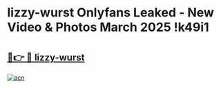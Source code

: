 # lizzy-wurst Onlyfans Leaked - New Video & Photos March 2025 !k49i1

# <h2><a href="https://nru3x1.iuczelnia.edu.pl?title=lizzy-wurst&ref=k49i1">🔗👉 🔴 lizzy-wurst</a></h2>

[![acn](https://github.com/user-attachments/assets/0f9c940e-d8b0-45ae-aac7-cd30a18b3e1c)](https://nru3x1.iuczelnia.edu.pl?title=lizzy-wurst&ref=k49i1)

